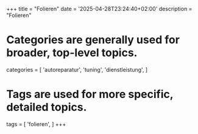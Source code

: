 +++
title = "Folieren"
date = '2025-04-28T23:24:40+02:00'
description = "Folieren"
# Categories are generally used for broader, top-level topics.
categories = [
 'autoreparatur',
 'tuning',
 'dienstleistung',
]
# Tags are used for more specific, detailed topics.
tags = [
 'folieren',
]
+++
